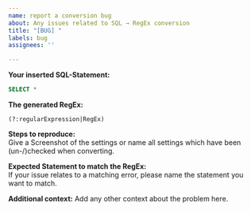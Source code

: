 ```yaml
---
name: report a conversion bug
about: Any issues related to SQL → RegEx conversion
title: "[BUG] "
labels: bug
assignees: ''

---
```


**Your inserted SQL-Statement:** <br>
```sql
SELECT *  
```

**The generated RegEx:** <br>
```regex
(?:regularExpression|RegEx)
```

**Steps to reproduce:** <br>
Give a Screenshot of the settings or name all settings which have been (un-/)checked when converting. 

**Expected Statement to match the RegEx:** <br>
If your issue relates to a matching error, please name the statement you want to match.

**Additional context:**
Add any other context about the problem here.
